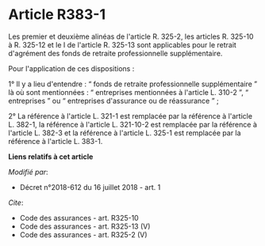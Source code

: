 # Article R383-1

Les premier et deuxième alinéas de l'article R. 325-2, les articles R. 325-10 à R. 325-12 et le I de l'article R. 325-13 sont
applicables pour le retrait d'agrément des fonds de retraite professionnelle supplémentaire.

Pour l'application de ces dispositions :

1° Il y a lieu d'entendre : “ fonds de retraite professionnelle supplémentaire ” là où sont mentionnées : “ entreprises
mentionnées à l'article L. 310-2 ”, “ entreprises ” ou “ entreprises d'assurance ou de réassurance ” ;

2° La référence à l'article L. 321-1 est remplacée par la référence à l'article L. 382-1, la référence à l'article L.
321-10-2 est remplacée par la référence à l'article L. 382-3 et la référence à l'article L. 325-1 est remplacée par la
référence à l'article L. 383-1.

**Liens relatifs à cet article**

_Modifié par_:

  - Décret n°2018-612 du 16 juillet 2018 - art. 1

_Cite_:

  - Code des assurances - art. R325-10
  - Code des assurances - art. R325-13 (V)
  - Code des assurances - art. R325-2 (V)
